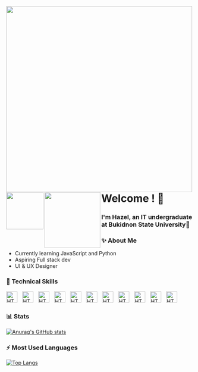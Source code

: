 <img src="https://media1.tenor.com/m/BRlne3ra8qYAAAAC/cats-camping-camping.gif" alt="" align="left" width="500px" >
<img src="https://media.tenor.com/wCf-QCRfwmkAAAAj/%D0%BA%D0%BE%D1%82%D0%B8%D0%BA-playing-guitar.gif" alt="" align="left" width="100px">
<img src="https://media.tenor.com/u_KVF7ScDFcAAAAi/gatotrompeta.gif" alt="" align="left" width="150px" >
<br><br><br><br><br><br><br>
<h1>Welcome ! 👋</h1>
<h3>I'm Hazel, an IT undergraduate at Bukidnon State University💫</h3>

### ✨ **About Me**   
- Currently learning JavaScript and Python
- Aspiring Full stack dev 
- UI & UX Designer

### 🧰 **Technical Skills**  

<img src="https://cdn.jsdelivr.net/gh/devicons/devicon@latest/icons/figma/figma-original.svg" alt="HTML" align="left" width="30px" style="padding-right: 10px;">
<img src="https://cdn.jsdelivr.net/gh/devicons/devicon@latest/icons/html5/html5-original.svg" alt="HTML" align="left" width="30px" style="padding-right: 10px;">
<img src="https://cdn.jsdelivr.net/gh/devicons/devicon@latest/icons/css3/css3-original.svg" alt="HTML" align="left" width="30px" style="padding-right: 10px;">
<img src="https://cdn.jsdelivr.net/gh/devicons/devicon@latest/icons/bootstrap/bootstrap-original.svg" alt="HTML" align="left" width="30px" style="padding-right: 10px;">
<img src="https://cdn.jsdelivr.net/gh/devicons/devicon@latest/icons/tailwindcss/tailwindcss-original.svg" alt="HTML" align="left" width="30px" style="padding-right: 10px;">
<img src="https://cdn.jsdelivr.net/gh/devicons/devicon@latest/icons/javascript/javascript-original.svg" alt="HTML" align="left" width="30px" style="padding-right: 10px;">
<img src="https://cdn.jsdelivr.net/gh/devicons/devicon@latest/icons/csharp/csharp-original.svg" alt="HTML" align="left" width="30px" style="padding-right: 10px;">
<img src="https://cdn.jsdelivr.net/gh/devicons/devicon@latest/icons/c/c-original.svg" alt="HTML" align="left" width="30px" style="padding-right: 10px;">
<img src="https://cdn.jsdelivr.net/gh/devicons/devicon@latest/icons/java/java-original.svg" alt="HTML" align="left" width="30px" style="padding-right: 10px;">
<img src="https://cdn.jsdelivr.net/gh/devicons/devicon@latest/icons/python/python-original.svg" alt="HTML" align="left" width="30px" style="padding-right: 10px;">
<img src="https://cdn.jsdelivr.net/gh/devicons/devicon@latest/icons/microsoftsqlserver/microsoftsqlserver-original.svg" alt="HTML" align="left" width="30px" style="padding-right: 10px;">
<br/><br/>


### 📊 **Stats**  
[![Anurag's GitHub stats](https://github-readme-stats.vercel.app/api?username=zeruann)](https://github.com/zeruann/github-readme-stats)  

### ⚡ **Most Used Languages**  
[![Top Langs](https://github-readme-stats.vercel.app/api/top-langs/?username=zeruann&layout=pie)](https://github.com/zeruann/github-readme-stats)

